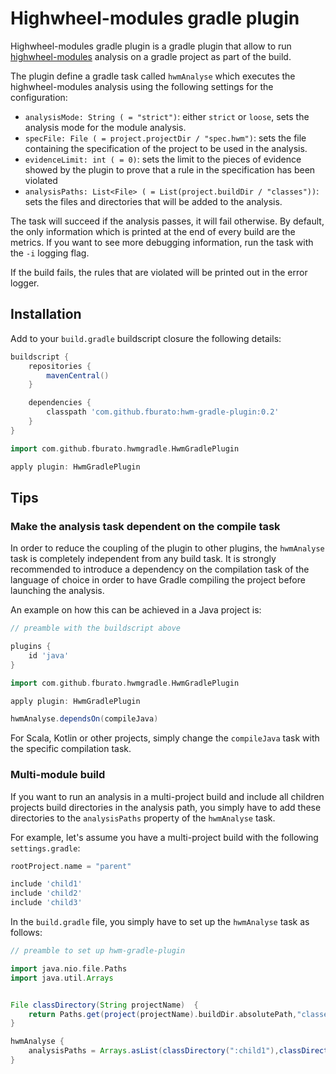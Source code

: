 # Highwheel-modules gradle plugin

Highwheel-modules gradle plugin is a gradle plugin that allow to run 
[highwheel-modules](https://github.com/fburato/highwheel-modules) analysis
on a gradle project as part of the build.

The plugin define a gradle task called `hwmAnalyse` which executes the highwheel-modules analysis using the following
settings for the configuration:

* `analysisMode: String ( = "strict")`: either `strict` or `loose`,  sets the analysis mode for the module analysis.
* `specFile: File ( = project.projectDir / "spec.hwm")`: sets the file containing
the specification of the project to be used in the analysis.
* `evidenceLimit: int ( = 0)`: sets the limit to the pieces of evidence showed by the plugin to prove that a rule in the 
specification has been violated
* `analysisPaths: List<File> ( = List(project.buildDir / "classes"))`: sets the files and directories that will
 be added to the analysis.

The task will succeed if the analysis passes, it will fail otherwise. By default, the only information which is printed
at the end of every build are the metrics. If you want to see more debugging information, run the task with the `-i`
logging flag.

If the build fails, the rules that are violated will be printed out in the error logger.

## Installation

Add to your `build.gradle` buildscript closure the following details:

```groovy
buildscript {
    repositories {
        mavenCentral()
    }

    dependencies {
        classpath 'com.github.fburato:hwm-gradle-plugin:0.2'
    }
}

import com.github.fburato.hwmgradle.HwmGradlePlugin

apply plugin: HwmGradlePlugin
```

## Tips

### Make the analysis task dependent on the compile task

In order to reduce the coupling of the plugin to other plugins, the `hwmAnalyse` task is completely independent
from any build task. It is strongly recommended to introduce a dependency on the compilation task of the language of
choice in order to have Gradle compiling the project before launching the analysis.

An example on how this can be achieved in a Java project is:

```groovy
// preamble with the buildscript above

plugins {
    id 'java'
}

import com.github.fburato.hwmgradle.HwmGradlePlugin

apply plugin: HwmGradlePlugin

hwmAnalyse.dependsOn(compileJava)
```

For Scala, Kotlin or other projects, simply change the `compileJava` task with the specific compilation task.

### Multi-module build

If you want to run an analysis in a multi-project build and include all children projects build directories in the
analysis path, you simply have to add these directories to the `analysisPaths` property of the `hwmAnalyse` task.

For example, let's assume you have a multi-project build with the following `settings.gradle`:

```groovy
rootProject.name = "parent"

include 'child1'
include 'child2'
include 'child3'
``` 

In the `build.gradle` file, you simply have to set up the `hwmAnalyse` task as follows:

```groovy
// preamble to set up hwm-gradle-plugin

import java.nio.file.Paths
import java.util.Arrays


File classDirectory(String projectName)  {
    return Paths.get(project(projectName).buildDir.absolutePath,"classes").toFile()
}

hwmAnalyse {
    analysisPaths = Arrays.asList(classDirectory(":child1"),classDirectory(":child2"),classDirectory(":child3"))
}
```
